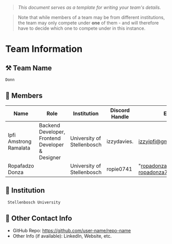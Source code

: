 > *This document serves as a template for writing your team's details.*

> Note that while members of a team may be from different institutions, the team may only compete under **one** of them - and will therefore have to decide which one to compete under in this instance.

# Team Information

## ⚒️ Team Name
``` c
Donn
```

## 👥 Members
| Name     | Role                | Institution           | Discord Handle | Email |
|----------|---------------------|-----------------------| -------------------|-------------|
| Ipfi Amstrong Ramalata   | Backend Developer, Frontend Developer & Designer  | University of Stellenbosch| izzydavies. | <izzyipfi@gmail.com> |
| Ropafadzo Donza   |   | University of Stellenbosch | ropie0741 | "ropadonza7@gmail.com" <ropadonza7@gmail.com> |

## 🏫 Institution
``` c
 Stellenbosch University
```

## 📧 Other Contact Info
- GitHub Repo: <https://github.com/user-name/repo-name>
- Other Info (if available): LinkedIn, Website, etc.
